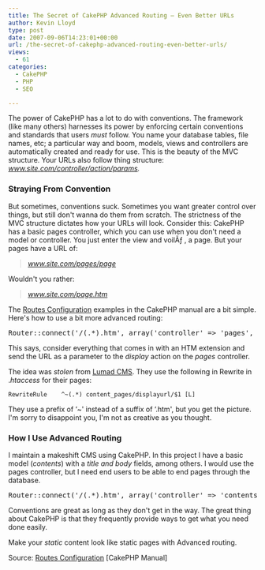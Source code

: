```yaml
---
title: The Secret of CakePHP Advanced Routing – Even Better URLs
author: Kevin Lloyd
type: post
date: 2007-09-06T14:23:01+00:00
url: /the-secret-of-cakephp-advanced-routing-even-better-urls/
views:
  - 61
categories:
  - CakePHP
  - PHP
  - SEO

---
```

The power of CakePHP has a lot to do with conventions. The framework (like many others) harnesses its power by enforcing certain conventions and standards that users _must_ follow. You name your database tables, file names, etc; a particular way and boom, models, views and controllers are automatically created and ready for use. This is the beauty of the MVC structure. Your URLs also follow thing structure: _www.site.com/controller/action/params._

### Straying From Convention

But sometimes, conventions suck. Sometimes you want greater control over things, but still don't wanna do them from scratch. The strictness of the MVC structure dictates how your URLs will look. Consider this: CakePHP has a basic pages controller, which you can use when you don't need a model or controller. You just enter the view and voilÃƒ , a page. But your pages have a URL of:

> _www.site.com/pages/page_

Wouldn't you rather:

> _www.site.com/page.htm_

The [Routes Configuration][1] examples in the CakePHP manual are a bit simple. Here's how to use a bit more advanced routing:

<pre class="brush: php; title: ; notranslate" title="">Router::connect('/(.*).htm', array('controller' =&gt; 'pages', 'action' =&gt; 'display'));</pre>

This says, consider everything that comes in with an HTM extension and send the URL as a parameter to the _display_ action on the _pages_ controller.

The idea was _stolen_ from [Lumad CMS][2]. They use the following in Rewrite in ._htaccess_ for their pages:

`RewriteRule    ^~(.*) content_pages/displayurl/$1 [L]`

They use a prefix of &#8216;~' instead of a suffix of &#8216;.htm', but you get the picture. I'm sorry to disappoint you, I'm not as creative as you thought.<!--more-->

### How I Use Advanced Routing

I maintain a makeshift CMS using CakePHP. In this project I have a basic model (_contents_) with a _title and body_ fields, among others. I would use the pages controller, but I need end users to be able to end pages through the database.

<pre class="brush: php; title: ; notranslate" title="">Router::connect('/(.*).htm', array('controller' =&gt; 'contents', 'action' =&gt; 'view'));</pre>

Conventions are great as long as they don't get in the way. The great thing about CakePHP is that they frequently provide ways to get what you need done easily.

Make your _static_ content look like static pages with Advanced routing.

Source: [Routes Configuration][1] [CakePHP Manual]

 [1]: http://manual.cakephp.org/chapter/configuration
 [2]: http://cakeforge.org/projects/lumad-cms/